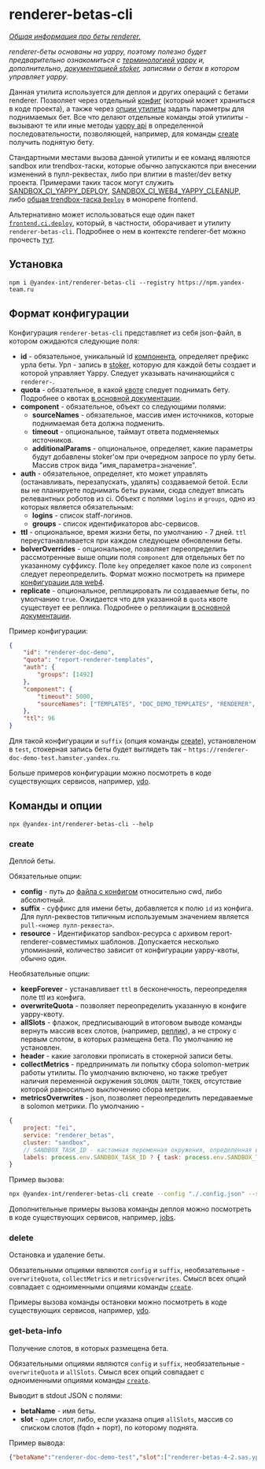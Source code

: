 # renderer-betas-cli

_[Общая информация про беты renderer.](https://doc.yandex-team.ru/si-infra/renderer-betas/general.html)_

_renderer-беты основаны на yappy, поэтому полезно будет предварительно ознакомиться с [терминологией yappy](https://wiki.yandex-team.ru/JandeksPoisk/Sepe/yappy/terms/) и, дополнительно, [документацией stoker](https://wiki.yandex-team.ru/jandekspoisk/sepe/stoker/), записями о бетах в котором управляет yappy._

Данная утилита используется для деплоя и других операций с бетами renderer. Позволяет через отдельный [конфиг](#формат-конфигурации) (который может храниться в коде проекта), а также через [опции утилиты](#команды-и-опции-renderer-betas-cli) задать параметры для поднимаемых бет. Все что делают отдельные команды этой утилиты - вызывают те или иные методы [yappy api](https://wiki.yandex-team.ru/JandeksPoisk/Sepe/yappy/api/) в определенной последовательности, позволяющей, например, для команды [create](#create) получить поднятую бету.

Стандартными местами вызова данной утилиты и ее команд являются sandbox или trendbox-таски, которые обычно запускаются при внесении изменений в пулл-реквестах, либо при влитии в master/dev ветку проекта. Примерами таких тасок могут служить [SANDBOX_CI_YAPPY_DEPLOY](https://a.yandex-team.ru/arc/trunk/arcadia/sandbox/projects/sandbox_ci/sandbox_ci_yappy_deploy/__init__.py?rev=r7857718#L80), [SANDBOX_CI_WEB4_YAPPY_CLEANUP](https://a.yandex-team.ru/arc/trunk/arcadia/sandbox/projects/sandbox_ci/sandbox_ci_web4_yappy_cleanup/__init__.py?rev=r7018156), либо [общая trendbox-таска `Deploy`](https://a.yandex-team.ru/arc/trunk/arcadia/frontend/.trendbox.yml?rev=r8166035#L150) в монорепе frontend.

Альтернативно может использоваться еще один пакет [`frontend.ci.deploy`](https://a.yandex-team.ru/arc/trunk/arcadia/frontend/packages/frontend.ci.deploy?rev=r8066788), который, в частности, оборачивает и утилиту `renderer-betas-cli`. Подробнее о нем в контексте renderer-бет можно прочесть [тут](https://doc.yandex-team.ru/si-infra/renderer-betas/start.html#frontend-ci-deploy).

## Установка

```
npm i @yandex-int/renderer-betas-cli --registry https://npm.yandex-team.ru
```

## Формат конфигурации

Конфигурация `renderer-betas-cli` представляет из себя json-файл, в котором ожидаются следующие поля:

- **id** - обязательное, уникальный id [компонента](https://wiki.yandex-team.ru/JandeksPoisk/Sepe/yappy/terms/#komponent), определяет префикс урла беты. Урл - запись в [stoker](https://wiki.yandex-team.ru/jandekspoisk/sepe/stoker/), которую для каждой беты создает и которой управляет Yappy. Следует указывать начинающийся с `renderer-`.
- **quota** - обязательное, в какой [квоте](https://wiki.yandex-team.ru/JandeksPoisk/Sepe/yappy/terms/#kvota) следует поднимать бету. Подробнее о квотах [в основной документации](https://doc.yandex-team.ru/si-infra/renderer-betas/quotas.html).
- **component** - обязательное, объект со следующими полями:
    - **sourceNames** - обязательное, массив имен источников, которые поднимаемая бета должна подменить.
    - **timeout** - опциональное, таймаут ответа подменяемых источников.
    - **additionalParams** - опциональное, определяет, какие параметры будут добавлены stoker'ом при очередном запросе по урлу беты. Массив строк вида "имя_параметра=значение".
- **auth** - обязательное, определяет, кто может управлять (останавливать, перезапускать, удалять) создаваемой бетой. Если вы не планируете поднимать беты руками, сюда следует вписать релевантных роботов из ci. Объект с полями `logins` и `groups`, одно из которых является обязательным:
    - **logins** - список staff-логинов.
    - **groups** - список идентификаторов abc-сервисов.
- **ttl** - опциональное, время жизни беты, по умолчанию - 7 дней. `ttl` переустанавливается при каждом следующем обновлении беты.
- **bolverOverrides** - опциональное, позволяет переопределить рассмотренные выше опции поля `component` для отдельных бет по указанному суффиксу. Поле `key` определяет какое поле из `component` следует переопределить. Формат можно посмотреть на примере [конфигурации для web4](https://a.yandex-team.ru/arc_vcs/frontend/projects/web4/.config/renderer-betas/config.json?rev=9d5d98146ee89aaec4037c938dce51628d2a4732#L19-48).
- **replicate** - опциональное, реплицировать ли создаваемые беты, по умолчанию `true`. Ожидается что для указанной в `quota` квоте существует ее реплика. Подробнее о репликации [в основной документации](https://doc.yandex-team.ru/si-infra/renderer-betas/quotas.html#replikatsiia-bet).

Пример конфигурации:

```json
{
    "id": "renderer-doc-demo",
    "quota": "report-renderer-templates",
    "auth": {
        "groups": [1492]
    },
    "component": {
        "timeout": 5000,
        "sourceNames": ["TEMPLATES", "DOC_DEMO_TEMPLATES", "RENDERER", "RENDERER_DEMO"]
    },
    "ttl": 96
}
```

Для такой конфигурации и `suffix` (опция команды [create](#create)), установленом в `test`, стокерная запись беты будет выглядеть так - `https://renderer-doc-demo-test.hamster.yandex.ru`.

Больше примеров конфигурации можно посмотреть в коде существующих сервисов, например, [ydo](https://a.yandex-team.ru/arc/trunk/arcadia/frontend/services/ydo/.config/renderer-betas/config.json?rev=r7308165).

## Команды и опции

```
npx @yandex-int/renderer-betas-cli --help
```

### create

Деплой беты.

Обязательные опции:

- **config** - путь до [файла с конфигом](#формат-конфигурации) относительно cwd, либо абсолютный.
- **suffix** - суффикс для имени беты, добавляется к полю `id` из конфига. Для пулл-реквестов типичным используемым значением является `pull-<номер пулл-реквеста>`.
- **resource** - Идентификатор sandbox-ресурса с архивом report-renderer-совместимых шаблонов. Допускается несколько упоминаний, количество зависит от конфигурации yappy-квоты, обычно один.

Необязательные опции:
- **keepForever** - устанавливает `ttl` в бесконечность, переопределяя поле ttl из конфига.
- **overwriteQuota** - позволяет переопределить указанную в конфиге yappy-квоту.
- **allSlots** - флажок, предписывающий в итоговом выводе команды вернуть массив всех слотов, (например, [реплик](https://doc.yandex-team.ru/si-infra/renderer-betas/quotas.html#replikatsiia-bet)), а не строку с первым слотом, в которых размещена бета. По умолчанию не установлен.
- **header** - какие заголовки прописать в стокерной записи беты.
- **collectMetrics** - предпринимать ли попытку сбора solomon-метрик работы утилиты. По умолчанию включено, но также требует наличия переменной окружения `SOLOMON_OAUTH_TOKEN`, отсутствие которой равносильно выключению сбора метрик.
- **metricsOverwrites** - json, позволяет переопределить передаваемые в solomon метрики. По умолчанию -
```js
{
    project: "fei",
    service: "renderer_betas",
    cluster: "sandbox",
    // SANDBOX_TASK_ID - кастомная переменная окружения, определенная в sandbox_ci и trendbox-тасках
    labels: process.env.SANDBOX_TASK_ID ? { task: process.env.SANDBOX_TASK_ID } : {},
}
```

Пример вызова:

```sh
npx @yandex-int/renderer-betas-cli create --config "./.config.json" --suffix "pull-123" --all-slots
```

Дополнительные примеры вызова команды деплоя можно посмотреть в коде существующих сервисов, например, [jobs](https://a.yandex-team.ru/arc/trunk/arcadia/frontend/services/jobs/tools/deploy-dynamic.js?rev=r8078492#L34).

### delete

Остановка и удаление беты.

Обязательными опциями являются `config` и `suffix`, необязательные - `overwriteQuota`, `collectMetrics` и `metricsOverwrites`. Смысл всех опций совпадает с одноименными опциями команды [`create`](#create).

Примеры вызова команды остановки можно посмотреть в коде существующих сервисов, например, [ydo](https://a.yandex-team.ru/arc/trunk/arcadia/frontend/services/ydo/tools/deploy-remove.sh?rev=r8173946#L4).

### get-beta-info

Получение слотов, в которых размещена бета.

Обязательными опциями являются `config` и `suffix`, необязательные - `overwriteQuota` и `allSlots`. Смысл всех опций совпадает с одноименными опциями команды [`create`](#create).

Выводит в stdout JSON с полями:

- **betaName** - имя беты.
- **slot** - один слот, либо, если указана опция `allSlots`, массив со списком слотов (fqdn + порт), по которому поднята.

Пример вывода:

```json
{"betaName":"renderer-doc-demo-test","slot":["renderer-betas-4-2.sas.yp-c.yandex.net:4210","renderer-betas-replica-2-1.man.yp-c.yandex.net:4020"]}
```
